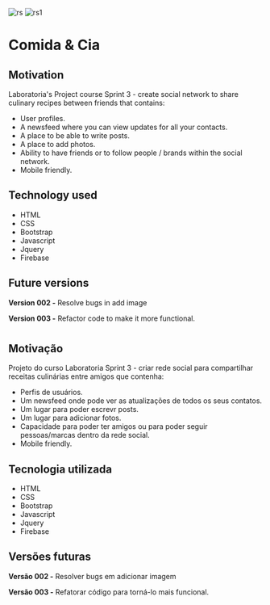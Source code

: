 ![rs](https://user-images.githubusercontent.com/27375075/47627382-74c6a280-db0e-11e8-93a2-37b17f7a08dd.PNG)
![rs1](https://user-images.githubusercontent.com/27375075/47627381-74c6a280-db0e-11e8-9dac-220cc531c327.PNG)

# Comida & Cia

## Motivation
Laboratoria's Project course Sprint 3 - create social network to share culinary recipes between friends that contains:
* User profiles.
* A newsfeed where you can view updates for all your contacts.
* A place to be able to write posts.
* A place to add photos.
* Ability to have friends or to follow people / brands within the social network.
* Mobile friendly.

## Technology used
* HTML
* CSS
* Bootstrap
* Javascript
* Jquery
* Firebase

## Future versions
**Version 002 -** Resolve bugs in add image

**Version 003 -** Refactor code to make it more functional.

#

## Motivação
Projeto do curso Laboratoria Sprint 3 - criar rede social para compartilhar receitas culinárias entre amigos que contenha:
* Perfis de usuários.
* Um newsfeed onde pode ver as atualizações de todos os seus contatos.
* Um lugar para poder escrevr posts.
* Um lugar para adicionar fotos.
* Capacidade para poder ter amigos ou para poder seguir pessoas/marcas dentro da rede social.
* Mobile friendly.

## Tecnologia utilizada
* HTML
* CSS
* Bootstrap
* Javascript
* Jquery
* Firebase

## Versões futuras
**Versão 002 -** Resolver bugs em adicionar imagem

**Versão 003 -** Refatorar código para torná-lo mais funcional.
